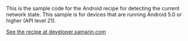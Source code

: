 This is the sample code for the Android recipe for detecting the current network state. This sample is for devices that are running Android 5.0 or higher (API level 21).

[See the recipe at developer.xamarin.com](http://developer.xamarin.com/recipes/android/networking/networkinfo/detect_network_connection)
